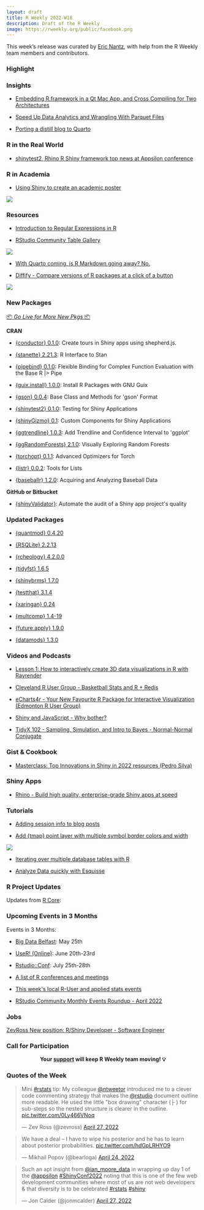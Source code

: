 ```yaml
---
layout: draft
title: R Weekly 2022-W18
description: Draft of the R Weekly
image: https://rweekly.org/public/facebook.png
---
```



This week’s release was curated by [Eric Nantz](https://twitter.com/thercast), with help from the R Weekly team members and contributors.



###  Highlight



### Insights

+ [Embedding R.framework in a Qt Mac App, and Cross Compiling for Two Architectures](https://www.amirmasoudabdol.name/embedding-rframework-in-a-qt-mac-app-and-cross-compiling-for-two-architectures/)

+ [Speed Up Data Analytics and Wrangling With Parquet Files](https://www.rstudio.com/blog/speed-up-data-analytics-with-parquet-files/)

+ [Porting a distill blog to Quarto](https://blog.djnavarro.net/posts/2022-04-20_porting-to-quarto/)

### R in the Real World

+ [shinytest2, Rhino R Shiny framework top news at Appsilon conference](https://www.infoworld.com/article/3658981/shinytest2-rhino-r-shiny-framework-top-news-at-appsilon-conference.html)

###  R in Academia

+ [Using Shiny to create an academic poster](https://bryer.org/post/2022-04-25-shiny_posters/)

![](https://raw.githubusercontent.com/rweekly/image/master/2022/W18/ShinyPoster_screenshot_600.png)

###  Resources
+ [Introduction to Regular Expressions in R](https://rolkra.github.io/regex-for-beginners-detect/)

+ [RStudio Community Table Gallery](https://www.rstudio.com/blog/rstudio-community-table-gallery/)

![](https://raw.githubusercontent.com/rweekly/image/master/2022/W18/table_gallery_600.png)

+ [With Quarto coming, is R Markdown going away? No.](https://yihui.org/en/2022/04/quarto-r-markdown/)

+ [Diffify - Compare versions of R packages at a click of a button](https://www.jumpingrivers.com/blog/diffify-launch)

![](https://raw.githubusercontent.com/rweekly/image/master/2022/W18/dplyr_changed_args_600.png)
###  New Packages

<p class="added-hostname"><a href="https://rweekly.org/live" target="_blank" class="externalLink">📦 <i>Go Live for More New Pkgs</i> 📦</a></p>

**CRAN**

+ [{conductor} 0.1.0](https://conductor.etiennebacher.com/#/): Create tours in Shiny apps using shepherd.js.

+ [{stanette} 2.21.3](https://cran.r-project.org/package=stanette): R Interface to Stan

+ [{pipebind} 0.1.0](https://cran.r-project.org/package=pipebind): Flexible Binding for Complex Function Evaluation with the Base R |> Pipe

+ [{guix.install} 1.0.0](https://cran.r-project.org/package=guix.install): Install R Packages with GNU Guix

+ [{gson} 0.0.4](https://cran.r-project.org/package=gson): Base Class and Methods for 'gson' Format

+ [{shinytest2} 0.1.0](https://cran.r-project.org/package=shinytest2): Testing for Shiny Applications

+ [{shinyGizmo} 0.1](https://cran.r-project.org/package=shinyGizmo): Custom Components for Shiny Applications

+ [{ggtrendline} 1.0.3](https://cran.r-project.org/package=ggtrendline): Add Trendline and Confidence Interval to 'ggplot'

+ [{ggRandomForests} 2.1.0](https://cran.r-project.org/package=ggRandomForests): Visually Exploring Random Forests

+ [{torchopt} 0.1.1](https://cran.r-project.org/package=torchopt): Advanced Optimizers for Torch

+ [{listr} 0.0.2](https://cran.r-project.org/package=listr): Tools for Lists

+ [{baseballr} 1.2.0](https://cran.r-project.org/package=baseballr): Acquiring and Analyzing Baseball Data

**GitHub or Bitbucket**

+ [{shinyValidator}](http://opensource.nibr.com/shinyValidator): Automate the audit of a Shiny app project's quality

### Updated Packages

+ [{quantmod} 0.4.20](https://cran.r-project.org/package=quantmod)

+ [{RSQLite} 2.2.13](https://cran.r-project.org/package=RSQLite)


+ [{rcheology} 4.2.0.0](https://cran.r-project.org/package=rcheology)

+ [{tidyfst} 1.6.5](https://cran.r-project.org/package=tidyfst)


+ [{shinybrms} 1.7.0](https://cran.r-project.org/package=shinybrms)

+ [{testthat} 3.1.4](https://cran.r-project.org/package=testthat)

+ [{xaringan} 0.24](https://cran.r-project.org/package=xaringan)

+ [{multcomp} 1.4-19](https://cran.r-project.org/package=multcomp)

+ [{future.apply} 1.9.0](https://cran.r-project.org/package=future.apply)

+ [{datamods} 1.3.0](https://cran.r-project.org/package=datamods)
###  Videos and Podcasts

+ [Lesson 1: How to interactively create 3D data visualizations in R with Rayrender](https://www.youtube.com/watch?v=fZ3RvNezIrw)

+ [Cleveland R User Group - Basketball Stats and R + Redis](https://www.youtube.com/watch?v=UU_k5EjXGmg)

+ [eCharts4r - Your New Favourite R Package for Interactive Visualization (Edmonton R User Group)](https://www.youtube.com/watch?v=TN10L3QrBXQ)

+ [Shiny and JavaScript - Why bother?](https://www.youtube.com/watch?v=l9DQFnulkys)

+ [TidyX 102 - Sampling, Simulation, and Intro to Bayes - Normal-Normal Conjugate](https://www.youtube.com/watch?v=3VXvQhH9KzE)

### Gist & Cookbook

+ [Masterclass: Top Innovations in Shiny in 2022 resources (Pedro Silva)](https://gist.github.com/pedrocoutinhosilva/4900c45bdaf068353086cdc29df02dd9)

### Shiny Apps

+ [Rhino - Build high quality, enterprise-grade Shiny apps at speed](https://appsilon.github.io/rhino)

###  Tutorials

+ [Adding session info to blog posts](https://themockup.blog/posts/2022-04-18-session-info)

+ [Add {tmap} point layer with multiple symbol border colors and width](https://statnmap.com/2022-04-28-tmap-point-layer-with-multiple-symbol-border-colors-and-width/)

![](https://raw.githubusercontent.com/rweekly/image/master/2022/W18/tmap_600.jpeg)

+ [Iterating over multiple database tables with R](https://www.johnmackintosh.net/blog/2022-04-28-purrr-sql/)

+ [Analyze Data quickly with Esquisse](https://towardsdatascience.com/how-to-analyze-data-quickly-without-tableau-but-close-66eb1f2fffd2)

<!--<div class="post-more-begin></div><div class="post-more-end"></div>-->

###  R Project Updates

Updates from [R Core](http://developer.r-project.org/blosxom.cgi/R-devel/NEWS):


###  Upcoming Events in 3 Months

Events in 3 Months:

+ [Big Data Belfast](https://www.bigdatabelfast.com/): May 25th

+ [UseR! (Online)](https://user2022.r-project.org/): June 20th-23rd

+ [Rstudio::Conf](https://www.rstudio.com/conference/): July 25th-28th

+ [A list of R conferences and meetings](https://jumpingrivers.github.io/meetingsR/events.html)

+ [This week's local R-User and applied stats events](https://community.rstudio.com/c/irl)

+ [RStudio Community Monthly Events Roundup - April 2022](https://www.rstudio.com/blog/rstudio-community-monthly-events-roundup-april-2022/)

### Jobs

[ZevRoss New position: R/Shiny Developer - Software Engineer](http://zevross.com/jobs/)


###  Call for Participation


<p class="hide-support added-hostname support-rweekly" style="text-align: center;font-weight: bold;">Your <a class="non-visited externalLink" href="https://www.patreon.com/rweekly" onclick="pas(this)">support</a> will keep R Weekly team moving! 💡</p>

###  Quotes of the Week

<blockquote class="twitter-tweet"><p lang="en" dir="ltr">Mini <a href="https://twitter.com/hashtag/rstats?src=hash&amp;ref_src=twsrc%5Etfw">#rstats</a> tip: My colleague <a href="https://twitter.com/ntweetor?ref_src=twsrc%5Etfw">@ntweetor</a> introduced me to a clever code commenting strategy that makes the <a href="https://twitter.com/rstudio?ref_src=twsrc%5Etfw">@rstudio</a> document outline more readable. He used the little &quot;box drawing&quot; character (├ ) for sub-steps so the nested structure is clearer in the outline. <a href="https://t.co/0Ly466VNoq">pic.twitter.com/0Ly466VNoq</a></p>&mdash; Zev Ross (@zevross) <a href="https://twitter.com/zevross/status/1519318012846817282?ref_src=twsrc%5Etfw">April 27, 2022</a></blockquote> <script async src="https://platform.twitter.com/widgets.js" charset="utf-8"></script> 

<blockquote class="twitter-tweet"><p lang="en" dir="ltr">We have a deal – I have to wipe his posterior and he has to learn about posterior probabilities. <a href="https://t.co/hdGpLRHYO9">pic.twitter.com/hdGpLRHYO9</a></p>&mdash; Mikhail Popov (@bearloga) <a href="https://twitter.com/bearloga/status/1518040968833945601?ref_src=twsrc%5Etfw">April 24, 2022</a></blockquote> <script async src="https://platform.twitter.com/widgets.js" charset="utf-8"></script> 

<blockquote class="twitter-tweet"><p lang="en" dir="ltr">Such an apt insight from <a href="https://twitter.com/ian_moore_data?ref_src=twsrc%5Etfw">@ian_moore_data</a> in wrapping up day 1 of the <a href="https://twitter.com/appsilon?ref_src=twsrc%5Etfw">@appsilon</a> <a href="https://twitter.com/hashtag/ShinyConf2022?src=hash&amp;ref_src=twsrc%5Etfw">#ShinyConf2022</a> noting that this is one of the few web development communities where most of us are not web developers &amp; that diversity is to be celebrated <a href="https://twitter.com/hashtag/rstats?src=hash&amp;ref_src=twsrc%5Etfw">#rstats</a> <a href="https://twitter.com/hashtag/shiny?src=hash&amp;ref_src=twsrc%5Etfw">#shiny</a></p>&mdash; Jon Calder (@jonmcalder) <a href="https://twitter.com/jonmcalder/status/1519368842199412737?ref_src=twsrc%5Etfw">April 27, 2022</a></blockquote> <script async src="https://platform.twitter.com/widgets.js" charset="utf-8"></script> 